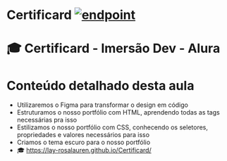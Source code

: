 # Certificard <a href="https://www.alura.com.br/"><img src="https://user-images.githubusercontent.com/86569498/133326758-f2f1af23-30d9-4dcb-95b6-bfd5c4c1ec0e.PNG" alt="endpoint" style="max-width: 100%;"></a>
# 🎓 Certificard - Imersão Dev - Alura

# Conteúdo detalhado desta aula
- Utilizaremos o Figma para transformar o design em código
- Estruturamos o nosso portfólio com HTML, aprendendo todas as tags necessárias pra isso
- Estilizamos o nosso portfólio com CSS, conhecendo os seletores, propriedades e valores necessários para isso
- Criamos o tema escuro para o nosso portfólio
- 🎓 https://lay-rosalauren.github.io/Certificard/

